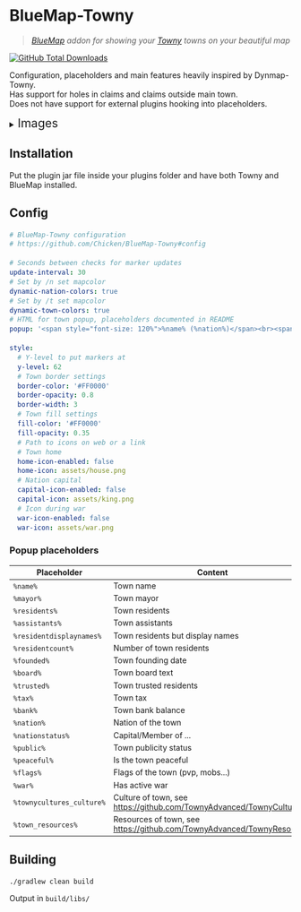 # BlueMap-Towny

> *[BlueMap](https://github.com/BlueMap-Minecraft/BlueMap) addon for showing your [Towny](https://github.com/TownyAdvanced/Towny) towns on your beautiful map*


[![GitHub Total Downloads](https://img.shields.io/github/downloads/Chicken/BlueMap-Towny/total?label=Downloads&color=success "Click here to download the plugin")](https://github.com/Chicken/BlueMap-Towny/releases/latest)

Configuration, placeholders and main features heavily inspired by Dynmap-Towny.  
Has support for holes in claims and claims outside main town.  
Does not have support for external plugins hooking into placeholders.

<details>
<summary><span style="font-size:1.5em;">Images</span></summary>

![flat view of a town](.github/images/1.png)

![perspective view of a town](.github/images/2.png)

</details>

## Installation

Put the plugin jar file inside your plugins folder and have both Towny and BlueMap installed.

## Config

```yml
# BlueMap-Towny configuration
# https://github.com/Chicken/BlueMap-Towny#config

# Seconds between checks for marker updates
update-interval: 30
# Set by /n set mapcolor
dynamic-nation-colors: true
# Set by /t set mapcolor
dynamic-town-colors: true
# HTML for town popup, placeholders documented in README
popup: '<span style="font-size: 120%">%name% (%nation%)</span><br><span>Mayor <strong>%mayor%</strong></span><br><span>Residents <strong>%residents%</strong></span><br><span>Bank <strong>%bank%</strong></span>'

style:
  # Y-level to put markers at
  y-level: 62
  # Town border settings
  border-color: '#FF0000'
  border-opacity: 0.8
  border-width: 3
  # Town fill settings
  fill-color: '#FF0000'
  fill-opacity: 0.35
  # Path to icons on web or a link
  # Town home
  home-icon-enabled: false
  home-icon: assets/house.png
  # Nation capital
  capital-icon-enabled: false
  capital-icon: assets/king.png
  # Icon during war
  war-icon-enabled: false
  war-icon: assets/war.png
```

### Popup placeholders

| Placeholder              | Content                          |
|--------------------------|----------------------------------|
| `%name%`                 | Town name                        |
| `%mayor%`                | Town mayor                       |
| `%residents%`            | Town residents                   |
| `%assistants%`           | Town assistants                  |
| `%residentdisplaynames%` | Town residents but display names |
| `%residentcount%`        | Number of town residents         |
| `%founded%`              | Town founding date               |
| `%board%`                | Town board text                  |
| `%trusted%`              | Town trusted residents           |
| `%tax%`                  | Town tax                         |
| `%bank%`                 | Town bank balance                |
| `%nation%`               | Nation of the town               |
| `%nationstatus%`         | Capital/Member of ...            |
| `%public%`               | Town publicity status            |
| `%peaceful%`             | Is the town peaceful             |
| `%flags%`                | Flags of the town (pvp, mobs...) |
| `%war%`                | Has active war |
| `%townycultures_culture%` | Culture of town, see https://github.com/TownyAdvanced/TownyCultures |
| `%town_resources%` |Resources of town, see https://github.com/TownyAdvanced/TownyResources |
## Building

`./gradlew clean build`

Output in `build/libs/`
